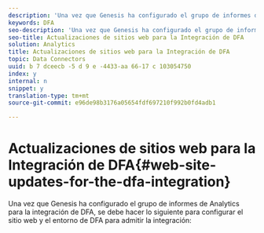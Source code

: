 ```yaml
---
description: 'Una vez que Genesis ha configurado el grupo de informes de Analytics para la integración de DFA, se debe hacer lo siguiente para configurar el sitio web y el entorno de DFA para admitir la integración '
keywords: DFA
seo-description: 'Una vez que Genesis ha configurado el grupo de informes de Analytics para la integración de DFA, se debe hacer lo siguiente para configurar el sitio web y el entorno de DFA para admitir la integración '
seo-title: Actualizaciones de sitios web para la Integración de DFA
solution: Analytics
title: Actualizaciones de sitios web para la Integración de DFA
topic: Data Connectors
uuid: b 7 dceecb -5 d 9 e -4433-aa 66-17 c 103054750
index: y
internal: n
snippet: y
translation-type: tm+mt
source-git-commit: e96de98b3176a05654fdf697210f992b0fd4adb1

---
```



# Actualizaciones de sitios web para la Integración de DFA{#web-site-updates-for-the-dfa-integration}

Una vez que Genesis ha configurado el grupo de informes de Analytics para la integración de DFA, se debe hacer lo siguiente para configurar el sitio web y el entorno de DFA para admitir la integración:

